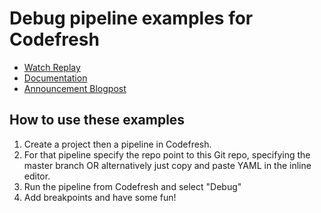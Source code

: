 # Debug pipeline examples for Codefresh

* [Watch Replay](https://codefresh.io/events/make-devops-suck-less-worlds-first-ci-cd-live-debugger-codefresh/)
* [Documentation](https://codefresh.io/docs/docs/configure-ci-cd-pipeline/debugging-pipelines/)
* [Announcement Blogpost](https://codefresh.io/codefresh-news/pipeline-debugging/)


## How to use these examples

1) Create a project then a pipeline in Codefresh. 
2) For that pipeline specify the repo point to this Git repo, specifying the master branch OR alternatively just copy and paste YAML in the inline editor. 
3) Run the pipeline from Codefresh and select "Debug"
4) Add breakpoints and have some fun!

